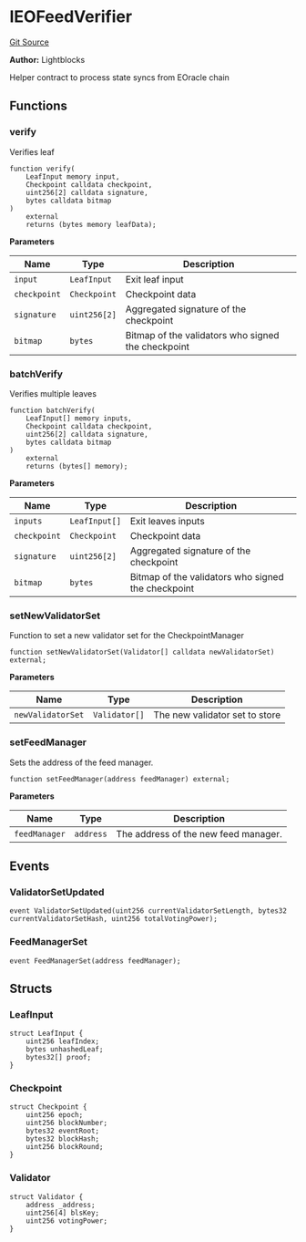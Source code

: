# IEOFeedVerifier

[Git Source](https://github.com/Eoracle/target-contracts/blob/836becbe8b5ae010bb5578a508ed70676be90884/src/interfaces/IEOFeedVerifier.sol)

**Author:** Lightblocks

Helper contract to process state syncs from EOracle chain

## Functions

### verify

Verifies leaf

```solidity
function verify(
    LeafInput memory input,
    Checkpoint calldata checkpoint,
    uint256[2] calldata signature,
    bytes calldata bitmap
)
    external
    returns (bytes memory leafData);
```

**Parameters**

| Name         | Type         | Description                                        |
| ------------ | ------------ | -------------------------------------------------- |
| `input`      | `LeafInput`  | Exit leaf input                                    |
| `checkpoint` | `Checkpoint` | Checkpoint data                                    |
| `signature`  | `uint256[2]` | Aggregated signature of the checkpoint             |
| `bitmap`     | `bytes`      | Bitmap of the validators who signed the checkpoint |

### batchVerify

Verifies multiple leaves

```solidity
function batchVerify(
    LeafInput[] memory inputs,
    Checkpoint calldata checkpoint,
    uint256[2] calldata signature,
    bytes calldata bitmap
)
    external
    returns (bytes[] memory);
```

**Parameters**

| Name         | Type          | Description                                        |
| ------------ | ------------- | -------------------------------------------------- |
| `inputs`     | `LeafInput[]` | Exit leaves inputs                                 |
| `checkpoint` | `Checkpoint`  | Checkpoint data                                    |
| `signature`  | `uint256[2]`  | Aggregated signature of the checkpoint             |
| `bitmap`     | `bytes`       | Bitmap of the validators who signed the checkpoint |

### setNewValidatorSet

Function to set a new validator set for the CheckpointManager

```solidity
function setNewValidatorSet(Validator[] calldata newValidatorSet) external;
```

**Parameters**

| Name              | Type          | Description                    |
| ----------------- | ------------- | ------------------------------ |
| `newValidatorSet` | `Validator[]` | The new validator set to store |

### setFeedManager

Sets the address of the feed manager.

```solidity
function setFeedManager(address feedManager) external;
```

**Parameters**

| Name          | Type      | Description                          |
| ------------- | --------- | ------------------------------------ |
| `feedManager` | `address` | The address of the new feed manager. |

## Events

### ValidatorSetUpdated

```solidity
event ValidatorSetUpdated(uint256 currentValidatorSetLength, bytes32 currentValidatorSetHash, uint256 totalVotingPower);
```

### FeedManagerSet

```solidity
event FeedManagerSet(address feedManager);
```

## Structs

### LeafInput

```solidity
struct LeafInput {
    uint256 leafIndex;
    bytes unhashedLeaf;
    bytes32[] proof;
}
```

### Checkpoint

```solidity
struct Checkpoint {
    uint256 epoch;
    uint256 blockNumber;
    bytes32 eventRoot;
    bytes32 blockHash;
    uint256 blockRound;
}
```

### Validator

```solidity
struct Validator {
    address _address;
    uint256[4] blsKey;
    uint256 votingPower;
}
```
